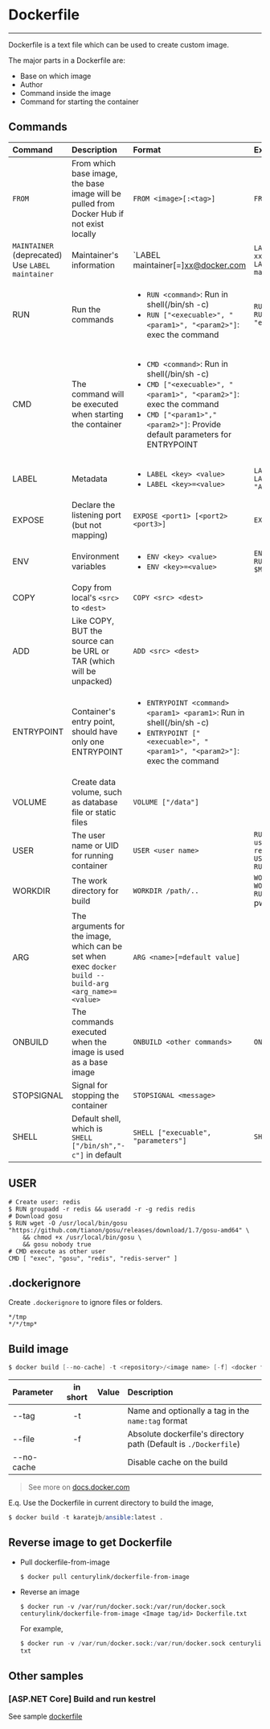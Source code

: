 # Dockerfile
---

Dockerfile is a text file which can be used to create custom image.

The major parts in a Dockerfile are:

- Base on which image
- Author
- Command inside the image
- Command for starting the container


## Commands

|        Command        | Description | Format | Example |
|:----------------------|:------------|:-------|:--------|
| `FROM` | From which base image, the base image will be pulled from Docker Hub if not exist locally | `FROM <image>[:<tag>]` | `FROM ubuntu:14.04` |
| `MAINTAINER` (deprecated)<br /> Use `LABEL maintainer` | Maintainer's information | `LABEL maintainer[=]xx@docker.com  | `LABEL maintainer xx@docker.com` <br /> `LABEL maintainer=xx@docker.com` |
| RUN | Run the commands | <ul><li>`RUN <command>`: Run in shell(/bin/sh -c)</li><li>`RUN ["<execuable>", "<param1>", "<param2>"]`: exec the command</li></ul> | `RUN apt-get update`<br />`RUN ["/bin/bash", "-c", "echo helloworld"]` |
| CMD | The command will be executed when starting the container | <ul><li>`CMD <command>`: Run in shell(/bin/sh -c)</li><li>`CMD ["<execuable>", "<param1>", "<param2>"]`: exec the command</li><li>`CMD ["<param1>","<param2>"]`: Provide default parameters for ENTRYPOINT</li></ul> |  |
| LABEL | Metadata | <ul><li>`LABEL <key> <value>`</li><li>`LABEL <key>=<value>`</li></ul> | `LABEL version="1.0.0"`<br />`LABEL description "Awesome container"` |
| EXPOSE | Declare the listening port (but not mapping) | `EXPOSE <port1> [<port2> <port3>]` | `EXPOSE 80 433` |
| ENV | Environment variables | <ul><li>`ENV <key> <value>`</li><li>`ENV <key>=<value>`</li></ul> | `ENV MY_VERSION 1.2`<br />`RUN /bin/bash echo $MY_VERSION is released` |
| COPY | Copy from local's `<src>` to `<dest>` | `COPY <src> <dest>` | |
| ADD | Like COPY, BUT the source can be URL or TAR (which will be unpacked) | `ADD <src> <dest>` | |
| ENTRYPOINT | Container's entry point, should have only one ENTRYPOINT | <ul><li>`ENTRYPOINT <command> <param1> <param1>`: Run in shell(/bin/sh -c)</li><li>`ENTRYPOINT ["<execuable>", "<param1>", "<param2>"]`: exec the command</li></ul>  | |
| VOLUME | Create data volume, such as database file or static files | `VOLUME ["/data"]` | |
| USER | The user name or UID for running container | `USER <user name>` | `RUN groupadd -r redis && useradd -r -g redis redis`<br />`USER redis`<br />`RUN ...` |
| WORKDIR | The work directory for build | `WORKDIR /path/..` | `WORKDIR /x`<br />`WORKDIR /y`<br />`RUN pwd`<br /> pwd will be /x/y. |
| ARG | The arguments for the image, which can be set when exec `docker build --build-arg <arg_name>=<value>` | `ARG <name>[=default value]` | |
| ONBUILD | The commands executed when the image is used as a base image | `ONBUILD <other commands>` | `ONBUILD ADD ./app/src` |
| STOPSIGNAL | Signal for stopping the container | `STOPSIGNAL <message>` | |
| SHELL | Default shell, which is `SHELL ["/bin/sh","-c"]` in default | `SHELL ["execuable", "parameters"]` | `SHELL ["/bin/sh","-c"]` |



## USER

```
# Create user: redis
$ RUN groupadd -r redis && useradd -r -g redis redis
# Download gosu
$ RUN wget -O /usr/local/bin/gosu "https://github.com/tianon/gosu/releases/download/1.7/gosu-amd64" \
    && chmod +x /usr/local/bin/gosu \
    && gosu nobody true
# CMD execute as other user
CMD [ "exec", "gosu", "redis", "redis-server" ]
```


## .dockerignore

Create `.dockerignore` to ignore files or folders.

```
*/tmp
*/*/tmp*
```

## Build image

```s
$ docker build [--no-cache] -t <repository>/<image name> [-f] <docker file's directory>
```

|        Parameter        | in short | Value | Description |
|:------------------------|:--------:|:-----:|:------------|
| --tag | -t | | Name and optionally a tag in the `name:tag` format |
| --file | -f | | Absolute dockerfile's directory path (Default is `./Dockerfile`) |
| --no-cache |  | | Disable cache on the build |

> See more on [docs.docker.com](https://docs.docker.com/engine/reference/commandline/build/)


E.q. Use the Dockerfile in current directory to build the image,

```s
$ docker build -t karatejb/ansible:latest .
```

## Reverse image to get Dockerfile

- Pull dockerfile-from-image

  ```
  $ docker pull centurylink/dockerfile-from-image
  ```

- Reverse an image
  
  ```
  $ docker run -v /var/run/docker.sock:/var/run/docker.sock centurylink/dockerfile-from-image <Image tag/id> Dockerfile.txt
  ```

  For example,

  ```s
  $ docker run -v /var/run/docker.sock:/var/run/docker.sock centurylink/dockerfile-from-image mysql Dockerfile.
  txt
  ```




## Other samples

### [ASP.NET Core] Build and run kestrel

See sample [dockerfile](https://github.com/KarateJB/JB-eBooks/blob/master/DevOps/Docker/06.Dockefile/samples/aspnetcore_build_and_run/dockerfile)

